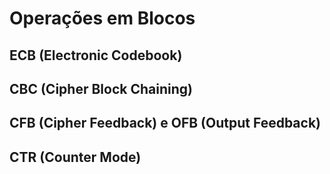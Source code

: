 # Operações em Blocos

## ECB (Electronic Codebook)

## CBC (Cipher Block Chaining)

## CFB (Cipher Feedback) e OFB (Output Feedback)

## CTR (Counter Mode)
